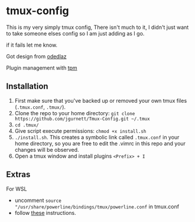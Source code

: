 # tmux-config
This is my very simply tmux config, There isn't much to it, I didn't just want to take someone elses
config so I am just adding as I go.

if it fails let me know.

Got design from [odedlaz](https://github.com/odedlaz/tmux-onedark-theme)

Plugin management with [tpm](https://github.com/tmux-plugins/tpm)

## Installation

1. First make sure that you've backed up or removed your own tmux files (`.tmux.conf`, `.tmux/`).
2. Clone the repo to your home directory: `git clone https://github.com/jgurnett/Tmux-Config.git ~/.tmux`
3. `cd .tmux/`
4. Give script execute permissions: `chmod +x install.sh`
5. `./install.sh`. This creates a symbolic link called `.tmux.conf` in your home directory, so you are free to edit the .vimrc in this repo and your changes will be observed.
6. Open a tmux window and install plugins `<Prefix> + I`


## Extras
For WSL
* uncomment `source "/usr/share/powerline/bindings/tmux/powerline.conf` in tmux.conf
* follow [these](https://devpro.media/install-powerline-windows/) instructions.
